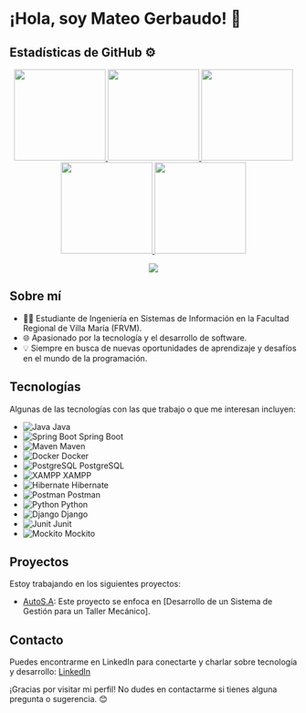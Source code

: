 # ¡Hola, soy Mateo Gerbaudo! 👋

## Estadísticas de GitHub ⚙️
<div align="center">
  <a href="https://github.com/gerbaudo19">
    <p align="center">
      <img height="160em" src="https://github-readme-stats-sigma-five.vercel.app/api?username=gerbaudo19&show_icons=true&theme=react&hide_border=true&locale=es" />
      <img height="160em" src="https://github-readme-streak-stats.herokuapp.com/?user=gerbaudo19&theme=react&hide_border=true&locale=es" />
      <img height="160em" src="https://github-profile-summary-cards.vercel.app/api/cards/most-commit-language?username=gerbaudo19&theme=react&hide_border=true&locale=es"/>
      <img height="160em" src="https://github-profile-summary-cards.vercel.app/api/cards/repos-per-language?username=gerbaudo19&theme=react&hide_border=true&locale=es"/>
      <img height="160em" src="https://github-readme-stats-sigma-five.vercel.app/api/top-langs/?username=gerbaudo19&layout=compact&langs_count=7&theme=react&hide_border=true&locale=es"/>
    </p>
  </a>
  <p align="center">
    <img src="https://user-images.githubusercontent.com/73097560/115834477-dbab4500-a447-11eb-908a-139a6edaec5c.gif">             
    <br>
  </p>
</div>

## Sobre mí
- 👨‍💻 Estudiante de Ingeniería en Sistemas de Información en la Facultad Regional de Villa María (FRVM).
- 🌐 Apasionado por la tecnología y el desarrollo de software.
- 💡 Siempre en busca de nuevas oportunidades de aprendizaje y desafíos en el mundo de la programación.

## Tecnologías
Algunas de las tecnologías con las que trabajo o que me interesan incluyen:

- ![Java](![image](https://github.com/gerbaudo19/gerbaudo19/assets/67245961/5f748957-ab68-4fab-8837-d8fc036555f1)) Java
- ![Spring Boot](url_del_logo_de_Spring_Boot) Spring Boot
- ![Maven](url_del_logo_de_Maven) Maven
- ![Docker](url_del_logo_de_Docker) Docker
- ![PostgreSQL](url_del_logo_de_PostgreSQL) PostgreSQL
- ![XAMPP](url_del_logo_de_XAMPP) XAMPP
- ![Hibernate](url_del_logo_de_Hibernate) Hibernate
- ![Postman](url_del_logo_de_Postman) Postman
- ![Python](url_del_logo_de_Python) Python
- ![Django](url_del_logo_de_Django) Django
- ![Junit](url_del_logo_de_Junit) Junit
- ![Mockito](url_del_logo_de_Mockito) Mockito

## Proyectos
Estoy trabajando en los siguientes proyectos:

- [AutoS.A](https://github.com/AgustinBartoloni/Auto-S.A): Este proyecto se enfoca en [Desarrollo de un Sistema de Gestión para un Taller Mecánico].


## Contacto
Puedes encontrarme en LinkedIn para conectarte y charlar sobre tecnología y desarrollo: [LinkedIn](https://www.linkedin.com/in/mateo-gerbaudo-645279211/?originalSubdomain=ar)

¡Gracias por visitar mi perfil! No dudes en contactarme si tienes alguna pregunta o sugerencia. 😊
